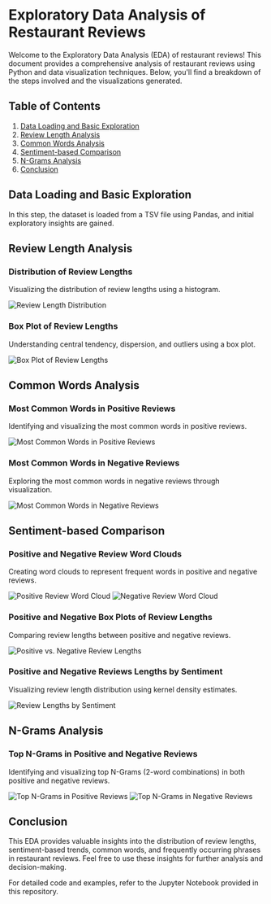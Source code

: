 # Exploratory Data Analysis of Restaurant Reviews

Welcome to the Exploratory Data Analysis (EDA) of restaurant reviews! This document provides a comprehensive analysis of restaurant reviews using Python and data visualization techniques. Below, you'll find a breakdown of the steps involved and the visualizations generated.

## Table of Contents

1. [Data Loading and Basic Exploration](#data-loading-and-basic-exploration)
2. [Review Length Analysis](#review-length-analysis)
3. [Common Words Analysis](#common-words-analysis)
4. [Sentiment-based Comparison](#sentiment-based-comparison)
5. [N-Grams Analysis](#n-grams-analysis)
6. [Conclusion](#conclusion)

## Data Loading and Basic Exploration

In this step, the dataset is loaded from a TSV file using Pandas, and initial exploratory insights are gained.

## Review Length Analysis

### Distribution of Review Lengths

Visualizing the distribution of review lengths using a histogram.

![Review Length Distribution](images/review_length_distribution.png)

### Box Plot of Review Lengths

Understanding central tendency, dispersion, and outliers using a box plot.

![Box Plot of Review Lengths](images/box_plot_review_lengths.png)

## Common Words Analysis

### Most Common Words in Positive Reviews

Identifying and visualizing the most common words in positive reviews.

![Most Common Words in Positive Reviews](images/most_common_positive_words.png)

### Most Common Words in Negative Reviews

Exploring the most common words in negative reviews through visualization.

![Most Common Words in Negative Reviews](images/most_common_negative_words.png)

## Sentiment-based Comparison

### Positive and Negative Review Word Clouds

Creating word clouds to represent frequent words in positive and negative reviews.

![Positive Review Word Cloud](images/positive_review_wordcloud.png)
![Negative Review Word Cloud](images/negative_review_wordcloud.png)

### Positive and Negative Box Plots of Review Lengths

Comparing review lengths between positive and negative reviews.

![Positive vs. Negative Review Lengths](images/box_plot_sentiment_review_lengths.png)

### Positive and Negative Reviews Lengths by Sentiment

Visualizing review length distribution using kernel density estimates.

![Review Lengths by Sentiment](images/kde_sentiment_review_lengths.png)

## N-Grams Analysis

### Top N-Grams in Positive and Negative Reviews

Identifying and visualizing top N-Grams (2-word combinations) in both positive and negative reviews.

![Top N-Grams in Positive Reviews](images/top_positive_ngrams.png)
![Top N-Grams in Negative Reviews](images/top_negative_ngrams.png)

## Conclusion

This EDA provides valuable insights into the distribution of review lengths, sentiment-based trends, common words, and frequently occurring phrases in restaurant reviews. Feel free to use these insights for further analysis and decision-making.

For detailed code and examples, refer to the Jupyter Notebook provided in this repository.
